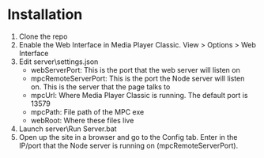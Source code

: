 Installation
============

1. Clone the repo
2. Enable the Web Interface in Media Player Classic. View > Options > Web Interface
3. Edit server\settings.json
	* webServerPort: This is the port that the web server will listen on
	* mpcRemoteServerPort: This is the port the Node server will listen on. This is the server that the page talks to
	* mpcUrl: Where Media Player Classic is running. The default port is 13579
	* mpcPath: File path of the MPC exe
	* webRoot: Where these files live
4. Launch server\Run Server.bat
5. Open up the site in a browser and go to the Config tab. Enter in the IP/port that the Node server is running on (mpcRemoteServerPort).
